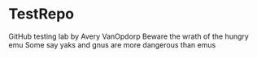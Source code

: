 # TestRepo
GitHub testing lab by Avery VanOpdorp
Beware the wrath of the hungry emu
Some say yaks and gnus are more dangerous than emus
